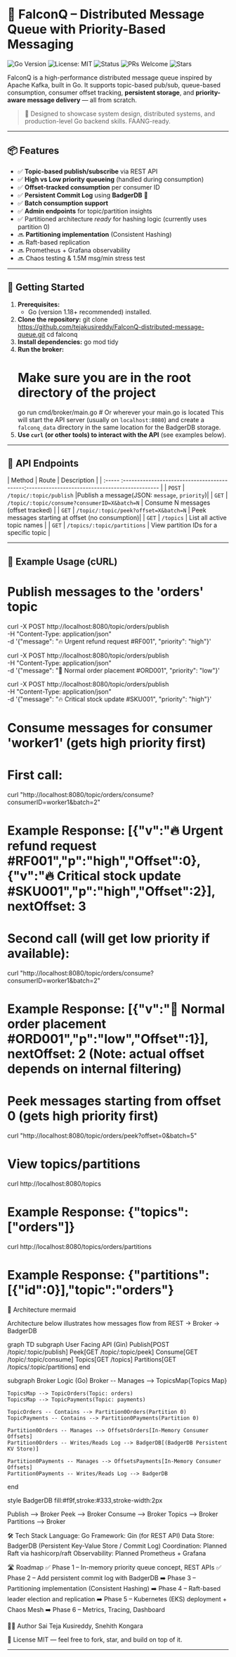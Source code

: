 # 🦅 FalconQ – Distributed Message Queue with Priority-Based Messaging

![Go Version](https://img.shields.io/badge/Go-1.18+-brightgreen?logo=go)
![License: MIT](https://img.shields.io/badge/License-MIT-yellow.svg)
![Status](https://img.shields.io/badge/Project-Active-brightgreen)
![PRs Welcome](https://img.shields.io/badge/PRs-welcome-blue.svg)
![Stars](https://img.shields.io/github/stars/tejakusireddy/FalconQ-distributed-message-queue?style=social)


FalconQ is a high-performance distributed message queue inspired by Apache Kafka, built in Go. It supports topic-based pub/sub, queue-based consumption, consumer offset tracking, **persistent storage**, and **priority-aware message delivery** — all from scratch.

> 🚀 Designed to showcase system design, distributed systems, and production-level Go backend skills. FAANG-ready.

---

## 📦 Features

- ✅ **Topic-based publish/subscribe** via REST API
- ✅ **High vs Low priority queueing** (handled during consumption)
- ✅ **Offset-tracked consumption** per consumer ID
- ✅ **Persistent Commit Log** using **BadgerDB** 💾
- ✅ **Batch consumption support**
- ✅ **Admin endpoints** for topic/partition insights
- ✅ Partitioned architecture *ready* for hashing logic (currently uses partition 0)
- 🔜 **Partitioning implementation** (Consistent Hashing)
- 🔜 Raft-based replication
- 🔜 Prometheus + Grafana observability
- 🔜 Chaos testing & 1.5M msg/min stress test

---

## 🚀 Getting Started

1.  **Prerequisites:**
    *   Go (version 1.18+ recommended) installed.
2.  **Clone the repository:**
    git clone https://github.com/tejakusireddy/FalconQ-distributed-message-queue.git
    cd falconq
3.  **Install dependencies:**
    go mod tidy
4.  **Run the broker:**
    # Make sure you are in the root directory of the project
    go run cmd/broker/main.go # Or wherever your main.go is located
    This will start the API server (usually on `localhost:8080`) and create a `falconq_data` directory in the same location for the BadgerDB storage.
5.  **Use `curl` (or other tools) to interact with the API** (see examples below).

---

## 🚦 API Endpoints

| Method | Route                                        | Description                                  |
| :----- :-------------------------------------------:-----------------------------------------------  |
| `POST` | `/topic/:topic/publish`                      |Publish a message(JSON: `message`, `priority`)|
| `GET`  | `/topic/:topic/consume?consumerID=X&batch=N` | Consume N messages (offset tracked)          |
| `GET`  | `/topic/:topic/peek?offset=X&batch=N`        | Peek messages starting at offset (no consumption)|
| `GET`  | `/topics`                                    | List all active topic names                      |
| `GET`  | `/topics/:topic/partitions`                  | View partition IDs for a specific topic          |

---

## 🧪 Example Usage (cURL)

# Publish messages to the 'orders' topic
curl -X POST http://localhost:8080/topic/orders/publish \
  -H "Content-Type: application/json" \
  -d '{"message": "🔥 Urgent refund request #RF001", "priority": "high"}'

curl -X POST http://localhost:8080/topic/orders/publish \
  -H "Content-Type: application/json" \
  -d '{"message": "🧊 Normal order placement #ORD001", "priority": "low"}'

curl -X POST http://localhost:8080/topic/orders/publish \
  -H "Content-Type: application/json" \
  -d '{"message": "🔥 Critical stock update #SKU001", "priority": "high"}'

# Consume messages for consumer 'worker1' (gets high priority first)
# First call:
curl "http://localhost:8080/topic/orders/consume?consumerID=worker1&batch=2"
# Example Response: [{"v":"🔥 Urgent refund request #RF001","p":"high","Offset":0},{"v":"🔥 Critical stock update #SKU001","p":"high","Offset":2}], nextOffset: 3

# Second call (will get low priority if available):
curl "http://localhost:8080/topic/orders/consume?consumerID=worker1&batch=2"
# Example Response: [{"v":"🧊 Normal order placement #ORD001","p":"low","Offset":1}], nextOffset: 2 (Note: actual offset depends on internal filtering)


# Peek messages starting from offset 0 (gets high priority first)
curl "http://localhost:8080/topic/orders/peek?offset=0&batch=5"

# View topics/partitions
curl http://localhost:8080/topics
# Example Response: {"topics":["orders"]}

curl http://localhost:8080/topics/orders/partitions
# Example Response: {"partitions":[{"id":0}],"topic":"orders"}



🧠 Architecture
mermaid

Architecture below illustrates how messages flow from REST → Broker → BadgerDB

graph TD
  subgraph User Facing API (Gin)
    Publish[POST /topic/:topic/publish]
    Peek[GET /topic/:topic/peek]
    Consume[GET /topic/:topic/consume]
    Topics[GET /topics]
    Partitions[GET /topics/:topic/partitions]
  end

  subgraph Broker Logic (Go)
    Broker -- Manages --> TopicsMap{Topics Map}

    TopicsMap --> TopicOrders(Topic: orders)
    TopicsMap --> TopicPayments(Topic: payments)

    TopicOrders -- Contains --> Partition0Orders(Partition 0)
    TopicPayments -- Contains --> Partition0Payments(Partition 0)

    Partition0Orders -- Manages --> OffsetsOrders[In-Memory Consumer Offsets]
    Partition0Orders -- Writes/Reads Log --> BadgerDB[(BadgerDB Persistent KV Store)]

    Partition0Payments -- Manages --> OffsetsPayments[In-Memory Consumer Offsets]
    Partition0Payments -- Writes/Reads Log --> BadgerDB
  end

  style BadgerDB fill:#f9f,stroke:#333,stroke-width:2px

  Publish --> Broker
  Peek --> Broker
  Consume --> Broker
  Topics --> Broker
  Partitions --> Broker


🛠️ Tech Stack
Language: Go
Framework: Gin (for REST API)
Data Store: BadgerDB (Persistent Key-Value Store / Commit Log)
Coordination: Planned Raft via hashicorp/raft
Observability: Planned Prometheus + Grafana


🛣️ Roadmap
✅ Phase 1 – In-memory priority queue concept, REST APIs
✅ Phase 2 – Add persistent commit log with BadgerDB
➡️ Phase 3 – Partitioning implementation (Consistent Hashing)
➡️ Phase 4 – Raft-based leader election and replication
➡️ Phase 5 – Kubernetes (EKS) deployment + Chaos Mesh
➡️ Phase 6 – Metrics, Tracing, Dashboard


👨‍💻 Author
Sai Teja Kusireddy,
Snehith Kongara


🏁 License
MIT — feel free to fork, star, and build on top of it.


---







